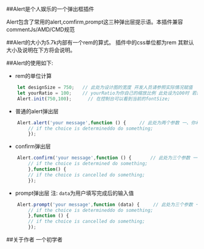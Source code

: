 ##Alert是个人娱乐的一个弹出框插件

Alert包含了常用的alert,comfirm,prompt这三种弹出层提示语。本插件兼容commentJs/AMD/CMD规范

##Alert的大小为5.7k内部有一个rem的算式。
插件中的css单位都为rem 其默认大小及说明在下方将会说明。

##Alert的使用如下:

* rem的单位计算
```javascript
	let designSize = 750;   // 此处为设计图的宽度 开发人员请参照实际情况赋值
	let yourRatio = 100;    // yourRatio为你自己的缩放比例 此处设为100时 若设计图为70px 则你的css大小为0.7rem;
	Alert.init(750,100);      // 在控制台可以看到当前的fontSize;
```

* 普通的alert弹出层
```javascript
	Alert.alert('your message',function () {     // 此处为两个参数 一、你希望展现的文字; 二、确定之后的回调;
		// if the choice is determineddo do something;
		});
```

* confirm弹出层
```javascript
	Alert.confirm('your message',function () {       // 此处为三个参数 一、你希望展现的文字; 二、确定之后的回调; 三、取消之后的回调;  
		// if the choice is determined do something;
		},function() {
		// if the choice is cancelled do something;
		});
```

* prompt弹出层  注: `data`为用户填写完成后的输入值
```javascript
	Alert.prompt('your message',function (data) {     // 此处为三个参数 一、你希望展现的文字 二、确定之后的回调  三、取消之后的回调;
		// if the choice is determineddo do something;
		},function () {
		// if the choice is cancelled do something;
		});
```


##关于作者
一个初学者